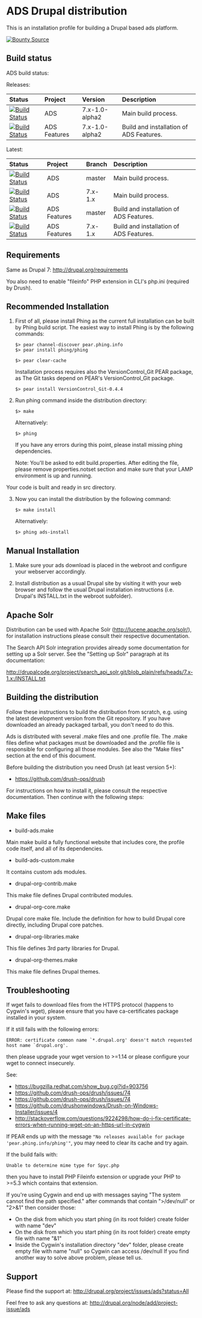 ADS Drupal distribution
===

This is an installation profile for building a Drupal based ads platform.

[![Bounty Source](https://api.bountysource.com/badge/tracker?tracker_id=578272)](https://www.bountysource.com/teams/mycognitive/issues?tracker_ids=578272)

Build status
------------
ADS build status:

Releases:

| Status | Project | Version | Description
| :----- | :------ | :--- | :---
| [![Build Status](https://travis-ci.org/mycognitive/ads.svg?branch=7.x-1.0-alpha2)](https://travis-ci.org/mycognitive/ads) | ADS | 7.x-1.0-alpha2 | Main build process.
| [![Build Status](https://travis-ci.org/mycognitive/ads_features.svg?branch=7.x-1.0-alpha2)](https://travis-ci.org/mycognitive/ads_features) | ADS Features | 7.x-1.0-alpha2 | Build and installation of ADS Features.

Latest:

| Status | Project | Branch | Description
| :----- | :------ | :--- | :---
| [![Build Status](https://travis-ci.org/mycognitive/ads.svg?branch=master)](https://travis-ci.org/mycognitive/ads) | ADS | master | Main build process.
| [![Build Status](https://travis-ci.org/mycognitive/ads.svg?branch=7.x-1.x)](https://travis-ci.org/mycognitive/ads) | ADS | 7.x-1.x | Main build process.
| [![Build Status](https://travis-ci.org/mycognitive/ads_features.svg?branch=master)](https://travis-ci.org/mycognitive/ads_features) | ADS Features | master | Build and installation of ADS Features.
| [![Build Status](https://travis-ci.org/mycognitive/ads_features.svg?branch=7.x-1.x)](https://travis-ci.org/mycognitive/ads_features) | ADS Features | 7.x-1.x | Build and installation of ADS Features.

Requirements
------------

Same as Drupal 7: http://drupal.org/requirements

You also need to enable "fileinfo" PHP extension in CLI's php.ini (required by Drush).

Recommended Installation
------------------------

1. First of all, please install Phing as the current full installation can be built by Phing build script.
   The easiest way to install Phing is by the following commands:

    ```
    $> pear channel-discover pear.phing.info
    $> pear install phing/phing
    ```

    ```
    $> pear clear-cache
    ```

    Installation process requires also the VersionControl_Git PEAR package,
    as The Git tasks depend on PEAR's VersionControl_Git package.

    ```
    $> pear install VersionControl_Git-0.4.4
    ```

2. Run phing command inside the distribution directory:

    ```
    $> make
    ```
    
   Alternatively:
    ```
    $> phing
    ```

   If you have any errors during this point, please install missing phing dependencies.

   Note: You'll be asked to edit build.properties.
         After editing the file, please remove properties.notset section
         and make sure that your LAMP environment is up and running.
         
  Your code is built and ready in src directory.

3. Now you can install the distribution by the following command:

    ```
    $> make install
    ```
    
   Alternatively:
    ```
    $> phing ads-install
    ```

Manual Installation
-------------------

1. Make sure your ads download is placed in the webroot and configure
   your webserver accordingly.

2. Install distribution as a usual Drupal site by visiting it with your web
   browser and follow the usual Drupal installation instructions (i.e. Drupal's
   INSTALL.txt in the webroot subfolder).

Apache Solr
-----------

Distribution can be used with Apache Solr (http://lucene.apache.org/solr/), for
installation instructions please consult their respective documentation.

The Search API Solr integration provides already some documentation for setting
up a Solr server. See the "Setting up Solr" paragraph at its documentation:

  http://drupalcode.org/project/search_api_solr.git/blob_plain/refs/heads/7.x-1.x:/INSTALL.txt

Building the distribution
-------------------------

Follow these instructions to build the distribution from scratch, e.g. using the
latest development version from the Git repository. If you have downloaded an
already packaged tarball, you don't need to do this.

Ads is distributed with several .make files and one .profile file. The
.make files define what packages must be downloaded and the .profile file is
responsible for configuring all those modules. See also the "Make files" section
at the end of this document.

Before building the distribution you need Drush (at least version 5+):

 * https://github.com/drush-ops/drush

For instructions on how to install it, please consult the respective
documentation. Then continue with the following steps:

Make files
----------

* build-ads.make

Main make build a fully functional website that includes core, the profile code itself, and all of its dependencies.

* build-ads-custom.make

It contains custom ads modules.

* drupal-org-contrib.make

This make file defines Drupal contributed modules.

* drupal-org-core.make

Drupal core make file.
Include the definition for how to build Drupal core directly, including Drupal core patches.

* drupal-org-libraries.make

This file defines 3rd party libraries for Drupal.

* drupal-org-themes.make

This make file defines Drupal themes.

Troubleshooting
---------------

If wget fails to download files from the HTTPS protocol (happens to Cygwin's wget), please ensure that you have ca-certificates package installed in your system.

If it still fails with the following errors:

    ERROR: certificate common name `*.drupal.org' doesn't match requested host name `drupal.org'.
    
then please upgrade your wget version to >=1.14 or please configure your wget to connect insecurely.

See:
- https://bugzilla.redhat.com/show_bug.cgi?id=903756
- https://github.com/drush-ops/drush/issues/74
- https://github.com/drush-ops/drush/issues/74
- https://github.com/drushonwindows/Drush-on-Windows-Installer/issues/4
- http://stackoverflow.com/questions/9224298/how-do-i-fix-certificate-errors-when-running-wget-on-an-https-url-in-cygwin

If PEAR ends up with the message `"No releases available for package 'pear.phing.info/phing'"`, you may need to clear its cache and try again.

If the build fails with:

    Unable to determine mime type for Spyc.php

then you have to install PHP Fileinfo extension or upgrade your PHP to >=5.3 which contains that extension.

If you're using Cygwin and end up with messages saying "The system cannot find the path specified." after commands that contain ">/dev/null" or "2>&1" then consider those:
- On the disk from which you start phing (in its root folder) create folder with name "dev"
- On the disk from which you start phing (in its root folder) create empty file with name "&1"
- Inside the Cygwin's installation directory "dev" folder, please create empty file with name "null" so Cygwin can access /dev/null
If you find another way to solve above problem, please tell us.

Support
-------
Please find the support at:
http://drupal.org/project/issues/ads?status=All

Feel free to ask any questions at:
http://drupal.org/node/add/project-issue/ads

